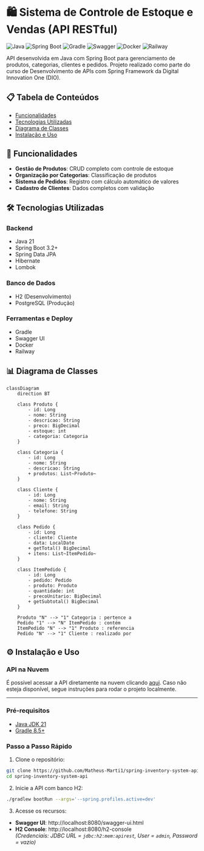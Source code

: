 # 🛍️ Sistema de Controle de Estoque e Vendas (API RESTful)

![Java](https://img.shields.io/badge/Java-21-blue?logo=openjdk&logoColor=white)
![Spring Boot](https://img.shields.io/badge/Spring%20Boot-3.2+-6DB33F?logo=spring)
![Gradle](https://img.shields.io/badge/Gradle-8.5+-02303A?logo=gradle)
![Swagger](https://img.shields.io/badge/Swagger-3.0+-85EA2D?logo=swagger)
![Docker](https://img.shields.io/badge/Docker-24.0+-2496ED?logo=docker)
![Railway](https://img.shields.io/badge/Railway-Deploy-0B0D0E?logo=railway)

API desenvolvida em Java com Spring Boot para gerenciamento de produtos, categorias, clientes e pedidos. Projeto realizado como parte do curso de Desenvolvimento de APIs com Spring Framework da Digital Innovation One (DIO).

## 📋 Tabela de Conteúdos
- [Funcionalidades](#-funcionalidades)
- [Tecnologias Utilizadas](#%EF%B8%8F-tecnologias-utilizadas)
- [Diagrama de Classes](#-diagrama-de-classes)
- [Instalação e Uso](#%EF%B8%8F-instalação-e-uso)

## 🚀 Funcionalidades
- **Gestão de Produtos**: CRUD completo com controle de estoque
- **Organização por Categorias**: Classificação de produtos
- **Sistema de Pedidos**: Registro com cálculo automático de valores
- **Cadastro de Clientes**: Dados completos com validação

## 🛠️ Tecnologias Utilizadas
### **Backend**
- Java 21
- Spring Boot 3.2+
- Spring Data JPA
- Hibernate
- Lombok

### **Banco de Dados**
- H2 (Desenvolvimento)
- PostgreSQL (Produção)

### **Ferramentas e Deploy**
- Gradle
- Swagger UI
- Docker
- Railway

## 📊 Diagrama de Classes
```mermaid
classDiagram
    direction BT

    class Produto {
        - id: Long
        - nome: String
        - descricao: String
        - preco: BigDecimal
        - estoque: int
        - categoria: Categoria
    }

    class Categoria {
        - id: Long
        - nome: String
        - descricao: String
        + produtos: List~Produto~
    }

    class Cliente {
        - id: Long
        - nome: String
        - email: String
        - telefone: String
    }

    class Pedido {
        - id: Long
        - cliente: Cliente
        - data: LocalDate
        + getTotal() BigDecimal
        + itens: List~ItemPedido~
    }

    class ItemPedido {
        - id: Long
        - pedido: Pedido
        - produto: Produto
        - quantidade: int
        - precoUnitario: BigDecimal
        + getSubtotal() BigDecimal
    }

    Produto "N" --> "1" Categoria : pertence a
    Pedido "1" --> "N" ItemPedido : contém
    ItemPedido "N" --> "1" Produto : referencia
    Pedido "N" --> "1" Cliente : realizado por
```

## ⚙️ Instalação e Uso
### API na Nuvem
É possível acessar a API diretamente na nuvem clicando [aqui](https://spring-inventory-system-api.up.railway.app/swagger-ui/index.html#/).
Caso não esteja disponível, segue instruções para rodar o projeto localmente.

---

### **Pré-requisitos**
- [Java JDK 21](https://jdk.java.net/21/)
- [Gradle 8.5+](https://gradle.org/install/)

### **Passo a Passo Rápido**
1. Clone o repositório:
```bash
git clone https://github.com/Matheus-Marti1/spring-inventory-system-api.git
cd spring-inventory-system-api
```

2. Inicie a API com banco H2:
```bash
./gradlew bootRun --args='--spring.profiles.active=dev'
```

3. Acesse os recursos:
- **Swagger UI**: http://localhost:8080/swagger-ui.html
- **H2 Console**: http://localhost:8080/h2-console  
  _(Credenciais: JDBC URL = `jdbc:h2:mem:apirest`, User = `admin`, Password = vazio)_

